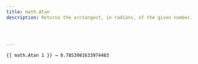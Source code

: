 ```yaml
---
title: math.Atan
description: Returns the arctangent, in radians, of the given number.




---
```




```go-html-template
{{ math.Atan 1 }} → 0.7853981633974483
```
